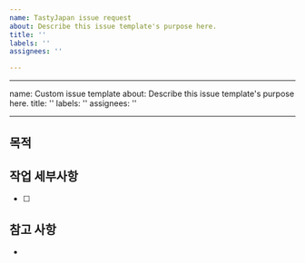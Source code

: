 ```yaml
---
name: TastyJapan issue request
about: Describe this issue template's purpose here.
title: ''
labels: ''
assignees: ''

---
```


---
name: Custom issue template
about: Describe this issue template's purpose here.
title: ''
labels: ''
assignees: ''

---

## 목적
> 

## 작업 세부사항
- [ ] 

## 참고 사항
-
